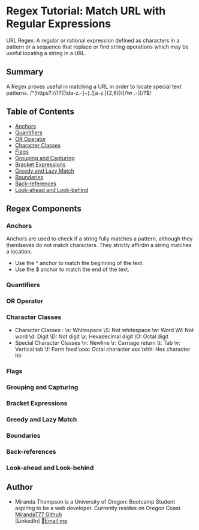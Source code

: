 # Regex Tutorial: Match URL with Regular Expressions

URL Regex: A regular or rational expression defined as characters in a pattern or a sequence that replace or find string operations which may be useful locating a string in a URL.

## Summary

A Regex proves useful in matching a URL in order to locate special text patterns. 
/^(https?:\/\/)?([\da-z\.-]+)\.([a-z\.]{2,6})([\/\w \.-]*)*\/?$/

## Table of Contents

- [Anchors](#anchors)
- [Quantifiers](#quantifiers)
- [OR Operator](#or-operator)
- [Character Classes](#character-classes)
- [Flags](#flags)
- [Grouping and Capturing](#grouping-and-capturing)
- [Bracket Expressions](#bracket-expressions)
- [Greedy and Lazy Match](#greedy-and-lazy-match)
- [Boundaries](#boundaries)
- [Back-references](#back-references)
- [Look-ahead and Look-behind](#look-ahead-and-look-behind)

## Regex Components

### Anchors
Anchors are used to check if a string fully matches a pattern, although they themlseves do not match characters. They strictly affirdm a string matches a location.
* Use the ^ anchor to match the beginning of the text. 
* Use the $ anchor to match the end of the text.

### Quantifiers

### OR Operator

### Character Classes
* Character Classes : 
\s: Whitespace
\S: Not whitespace
\w: Word
\W: Not word
\d: Digit
\D: Not digit
\x: Hexade­cimal digit
\O: Octal digit
* Special Character Classes
\n: Newline
\r: Carriage return
\t: Tab
\v: Vertical tab
\f: Form feed
\xxx: Octal character xxx
\xhh: Hex character hh
### Flags

### Grouping and Capturing

### Bracket Expressions

### Greedy and Lazy Match

### Boundaries

### Back-references

### Look-ahead and Look-behind

## Author

- Miranda Thompson is a University of Oregon: Bootcamp Student aspiring to be a web developer. Currently resides on Oregon Coast. 
[MirandaT77 Github](https://github.com/MirandaT77)  
[LinkedIn]
:e-mail:[Email me](mailto:ranileah7@gmail.com)
